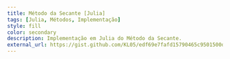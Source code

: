 ```yaml
---
title: Método da Secante [Julia]
tags: [Julia, Métodos, Implementação]
style: fill
color: secondary
description: Implementação em Julia do Método da Secante.
external_url: https://gist.github.com/KL05/edf69e7fafd15790465c9501500dc488
---
```


